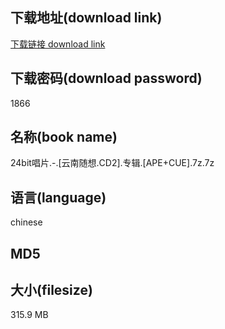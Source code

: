## 下载地址(download link)
[下载链接 download link](https://voluble-croquembouche-d321dc.netlify.app/?s=24bit%E5%94%B1%E7%89%87.-.%5B%E4%BA%91%E5%8D%97%E9%9A%8F%E6%83%B3.CD2%5D.%E4%B8%93%E8%BE%91.%5BAPE%2BCUE%5D.7z)

## 下载密码(download password)
1866

## 名称(book name)
24bit唱片.-.[云南随想.CD2].专辑.[APE+CUE].7z.7z

## 语言(language)
chinese

## MD5


## 大小(filesize)
315.9 MB
